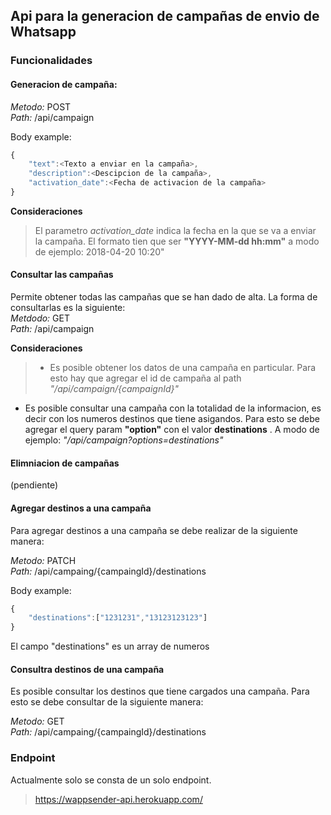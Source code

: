## Api para la generacion de campañas de envio de Whatsapp ##

### Funcionalidades ###

#### Generacion de campaña:  
*Metodo:* POST  
*Path:* /api/campaign  

Body example:
```javascript
{
	"text":<Texto a enviar en la campaña>,
	"description":<Descipcion de la campaña>,
	"activation_date":<Fecha de activacion de la campaña>
}
```
**Consideraciones**
>  El parametro *activation_date* indica la fecha en la que se va a enviar la campaña. El formato tien que ser **"YYYY-MM-dd hh:mm"** a modo de ejemplo: 2018-04-20 10:20"

#### Consultar las campañas  
Permite obtener todas las campañas que se han dado de alta. La forma de consultarlas es la siguiente:  
*Metdodo:* GET  
*Path:* /api/campaign

**Consideraciones**
> - Es posible obtener los datos de una campaña en particular. Para esto hay que agregar el id de campaña al path _"/api/campaign/{campaignId}"_  
- Es posible consultar una campaña con la totalidad de la informacion, es decir con los numeros destinos que tiene asigandos. Para esto se debe agregar el query param **"option"** con el valor **destinations** . A modo de ejemplo: _"/api/campaign?options=destinations"_

#### Elimniacion de campañas ####
(pendiente)

#### Agregar destinos a una campaña ####  
Para agregar destinos a una campaña se debe realizar de la siguiente manera:  

*Metodo:* PATCH  
*Path:* /api/campaing/{campaingId}/destinations  

Body example:
```javascript
{
	"destinations":["1231231","13123123123"]
}
```
El campo "destinations" es un array de numeros

#### Consultra destinos de una campaña ####
Es posible consultar los destinos que tiene cargados una campaña. Para esto se debe consultar de la siguiente manera:

*Metodo:* GET  
*Path:* /api/campaing/{campaingId}/destinations


### Endpoint ###  
Actualmente solo se consta de un solo endpoint.  
> https://wappsender-api.herokuapp.com/ 

